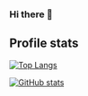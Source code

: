 ### Hi there 👋

<!--
Here are some ideas to get you started:

- 🔭 I’m currently working on ...
- 🌱 I’m currently learning ...
- 👯 I’m looking to collaborate on ...
- 🤔 I’m looking for help with ...
- 💬 Ask me about ...
- 📫 How to reach me: ...
- 😄 Pronouns: ...
- ⚡ Fun fact: ...
-->

## Profile stats
[![Top Langs](https://github-readme-stats.vercel.app/api/top-langs/?username=bdostumski&layout=compact&theme=github_dark)](https://github.com/anuraghazra/github-readme-stats)

[![GitHub stats](https://github-readme-stats.vercel.app/api?username=bdostumski&show_icons=true&theme=github_dark)](https://github.com/anuraghazra/github-readme-stats)
